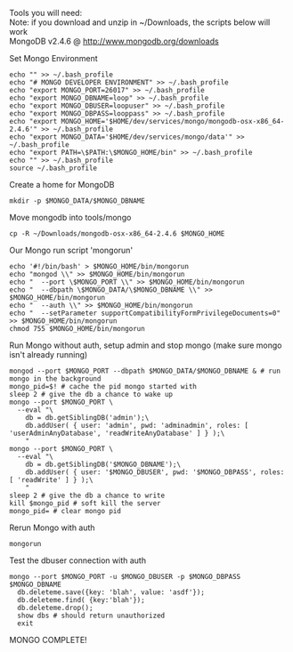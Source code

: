 Tools you will need:<br>
Note: if you download and unzip in ~/Downloads, the scripts below will work<br>
MongoDB v2.4.6 @ http://www.mongodb.org/downloads<br>

Set Mongo Environment<br>
```
echo "" >> ~/.bash_profile
echo "# MONGO DEVELOPER ENVIRONMENT" >> ~/.bash_profile
echo "export MONGO_PORT=26017" >> ~/.bash_profile
echo "export MONGO_DBNAME=loop" >> ~/.bash_profile
echo "export MONGO_DBUSER=loopuser" >> ~/.bash_profile
echo "export MONGO_DBPASS=looppass" >> ~/.bash_profile
echo "export MONGO_HOME='$HOME/dev/services/mongo/mongodb-osx-x86_64-2.4.6'" >> ~/.bash_profile
echo "export MONGO_DATA='$HOME/dev/services/mongo/data'" >> ~/.bash_profile
echo "export PATH=\$PATH:\$MONGO_HOME/bin" >> ~/.bash_profile
echo "" >> ~/.bash_profile
source ~/.bash_profile
```

Create a home for MongoDB<br>
```
mkdir -p $MONGO_DATA/$MONGO_DBNAME
```

Move mongodb into tools/mongo<br>
```
cp -R ~/Downloads/mongodb-osx-x86_64-2.4.6 $MONGO_HOME
```

Our Mongo run script 'mongorun'<br>
```
echo '#!/bin/bash' > $MONGO_HOME/bin/mongorun
echo "mongod \\" >> $MONGO_HOME/bin/mongorun
echo "  --port \$MONGO_PORT \\" >> $MONGO_HOME/bin/mongorun
echo "  --dbpath \$MONGO_DATA/\$MONGO_DBNAME \\" >> $MONGO_HOME/bin/mongorun
echo "  --auth \\" >> $MONGO_HOME/bin/mongorun
echo "  --setParameter supportCompatibilityFormPrivilegeDocuments=0" >> $MONGO_HOME/bin/mongorun
chmod 755 $MONGO_HOME/bin/mongorun
```

Run Mongo without auth, setup admin and stop mongo (make sure mongo isn't already running)
```
mongod --port $MONGO_PORT --dbpath $MONGO_DATA/$MONGO_DBNAME & # run mongo in the background
mongo_pid=$! # cache the pid mongo started with
sleep 2 # give the db a chance to wake up
mongo --port $MONGO_PORT \
  --eval "\
    db = db.getSiblingDB('admin');\
    db.addUser( { user: 'admin', pwd: 'adminadmin', roles: [ 'userAdminAnyDatabase', 'readWriteAnyDatabase' ] } );\
    "
mongo --port $MONGO_PORT \
  --eval "\
    db = db.getSiblingDB('$MONGO_DBNAME');\
    db.addUser( { user: '$MONGO_DBUSER', pwd: '$MONGO_DBPASS', roles: [ 'readWrite' ] } );\
    "
sleep 2 # give the db a chance to write
kill $mongo_pid # soft kill the server
mongo_pid= # clear mongo pid
```

Rerun Mongo with auth
```
mongorun
```

Test the dbuser connection with auth
```
mongo --port $MONGO_PORT -u $MONGO_DBUSER -p $MONGO_DBPASS $MONGO_DBNAME
  db.deleteme.save({key: 'blah', value: 'asdf'});
  db.deleteme.find( {key:'blah'});
  db.deleteme.drop();
  show dbs # should return unauthorized
  exit
```

MONGO COMPLETE!
